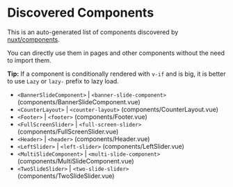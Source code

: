# Discovered Components

This is an auto-generated list of components discovered by [nuxt/components](https://github.com/nuxt/components).

You can directly use them in pages and other components without the need to import them.

**Tip:** If a component is conditionally rendered with `v-if` and is big, it is better to use `Lazy` or `lazy-` prefix to lazy load.

- `<BannerSlideComponent>` | `<banner-slide-component>` (components/BannerSlideComponent.vue)
- `<CounterLayout>` | `<counter-layout>` (components/CounterLayout.vue)
- `<Footer>` | `<footer>` (components/Footer.vue)
- `<FullScreenSlider>` | `<full-screen-slider>` (components/FullScreenSlider.vue)
- `<Header>` | `<header>` (components/Header.vue)
- `<LeftSlider>` | `<left-slider>` (components/LeftSlider.vue)
- `<MultiSlideComponent>` | `<multi-slide-component>` (components/MultiSlideComponent.vue)
- `<TwoSlideSlider>` | `<two-slide-slider>` (components/TwoSlideSlider.vue)
